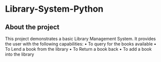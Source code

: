 # Library-System-Python


About the project
------------
This project demonstrates a basic Library Management System. It provides the user with the following capabilities:
•	To query for the books available
•	To Lend a book from the library
•	To Return a book back
•	To add a book into the library
